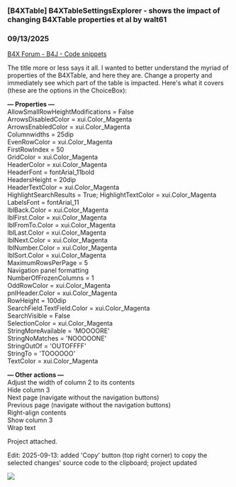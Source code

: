 ### [B4XTable] B4XTableSettingsExplorer - shows the impact of changing B4XTable properties et al by walt61
### 09/13/2025
[B4X Forum - B4J - Code snippets](https://www.b4x.com/android/forum/threads/157007/)

The title more or less says it all. I wanted to better understand the myriad of properties of the B4XTable, and here they are. Change a property and immediately see which part of the table is impacted. Here's what it covers (these are the options in the ChoiceBox):  
  
**— Properties —**  
AllowSmallRowHeightModifications = False  
ArrowsDisabledColor = xui.Color\_Magenta  
ArrowsEnabledColor = xui.Color\_Magenta  
Columnwidths = 25dip  
EvenRowColor = xui.Color\_Magenta  
FirstRowIndex = 50  
GridColor = xui.Color\_Magenta  
HeaderColor = xui.Color\_Magenta  
HeaderFont = fontArial\_11bold  
HeadersHeight = 20dip  
HeaderTextColor = xui.Color\_Magenta  
HighlightSearchResults = True; HighlightTextColor = xui.Color\_Magenta  
LabelsFont = fontArial\_11  
lblBack.Color = xui.Color\_Magenta  
lblFirst.Color = xui.Color\_Magenta  
lblFromTo.Color = xui.Color\_Magenta  
lblLast.Color = xui.Color\_Magenta  
lblNext.Color = xui.Color\_Magenta  
lblNumber.Color = xui.Color\_Magenta  
lblSort.Color = xui.Color\_Magenta  
MaximumRowsPerPage = 5  
Navigation panel formatting  
NumberOfFrozenColumns = 1  
OddRowColor = xui.Color\_Magenta  
pnlHeader.Color = xui.Color\_Magenta  
RowHeight = 100dip  
SearchField.TextField.Color = xui.Color\_Magenta  
SearchVisible = False  
SelectionColor = xui.Color\_Magenta  
StringMoreAvailable = 'MOOOORE'  
StringNoMatches = 'NOOOOONE'  
StringOutOf = 'OUTOFFFF'  
StringTo = 'TOOOOOO'  
TextColor = xui.Color\_Magenta  
  
**— Other actions —**  
Adjust the width of column 2 to its contents  
Hide column 3  
Next page (navigate without the navigation buttons)  
Previous page (navigate without the navigation buttons)  
Right-align contents  
Show column 3  
Wrap text  
  
Project attached.  
  
Edit: 2025-09-13: added 'Copy' button (top right corner) to copy the selected changes' source code to the clipboard; project updated  
  
![](https://www.b4x.com/android/forum/attachments/166825)